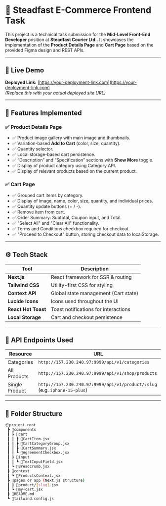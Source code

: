 # 🛒 Steadfast E-Commerce Frontend Task

This project is a technical task submission for the **Mid-Level Front-End Developer** position at **Steadfast Courier Ltd.**. It showcases the implementation of the **Product Details Page** and **Cart Page** based on the provided Figma design and REST APIs.

---

## 🔗 Live Demo

**Deployed Link:** [https://your-deployment-link.com](https://your-deployment-link.com)  
_(Replace this with your actual deployed site URL)_

---

## 🧩 Features Implemented

### ✅ Product Details Page

- ✅ Product image gallery with main image and thumbnails.
- ✅ Variation-based **Add to Cart** (color, size, quantity).
- ✅ Quantity selector.
- ✅ Local storage-based cart persistence.
- ✅ “Description” and “Specification” sections with **Show More** toggle.
- ✅ Display of product category using Category API.
- ✅ Display of relevant products based on the current product.

### ✅ Cart Page

- ✅ Grouped cart items by category.
- ✅ Display of image, name, color, size, quantity, and individual prices.
- ✅ Quantity update buttons (+ / -).
- ✅ Remove item from cart.
- ✅ Order Summary: Subtotal, Coupon input, and Total.
- ✅ "Select All" and "Clear All" functionality.
- ✅ Terms and Conditions checkbox required for checkout.
- ✅ "Proceed to Checkout" button, storing checkout data to localStorage.

---

## ⚙️ Tech Stack

| Tool                | Description                          |
| ------------------- | ------------------------------------ |
| **Next.js**         | React framework for SSR & routing    |
| **Tailwind CSS**    | Utility-first CSS for styling        |
| **Context API**     | Global state management (Cart state) |
| **Lucide Icons**    | Icons used throughout the UI         |
| **React Hot Toast** | Toast notifications for interactions |
| **Local Storage**   | Cart and checkout persistence        |

---

## 📡 API Endpoints Used

| Resource       | URL                                                                       |
| -------------- | ------------------------------------------------------------------------- |
| Categories     | `http://157.230.240.97:9999/api/v1/categories`                            |
| All Products   | `http://157.230.240.97:9999/api/v1/shop/products`                         |
| Single Product | `http://157.230.240.97:9999/api/v1/product/:slug` (e.g. `iphone-15-plus`) |

---

## 📁 Folder Structure

```bash
📦project-root
 ┣ 📂components
 ┃ ┣ 📂cart
 ┃ ┃ ┣ 📄CartItem.jsx
 ┃ ┃ ┣ 📄CartCategoryGroup.jsx
 ┃ ┃ ┣ 📄CartSummary.jsx
 ┃ ┃ ┗ 📄AgreementCheckbox.jsx
 ┃ ┣ 📂input
 ┃ ┃ ┗ 📄TextInputField.jsx
 ┃ ┗ 📄Breadcrumb.jsx
 ┣ 📂context
 ┃ ┗ 📄ProductsContext.jsx
 ┣ 📂pages or app (Next.js structure)
 ┃ ┣ 📄product/[slug].jsx
 ┃ ┗ 📄my-cart.jsx
 ┣ 📄README.md
 ┗ 📄tailwind.config.js
```
